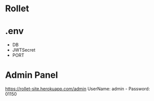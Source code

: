 # Rollet

# .env

-   DB
-   JWTSecret
-   PORT

# Admin Panel
https://rollet-site.herokuapp.com/admin
UserName: admin - Password: 01150
